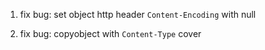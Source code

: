 1. fix bug: set object http header `Content-Encoding` with null

2. fix bug: copyobject with `Content-Type` cover
